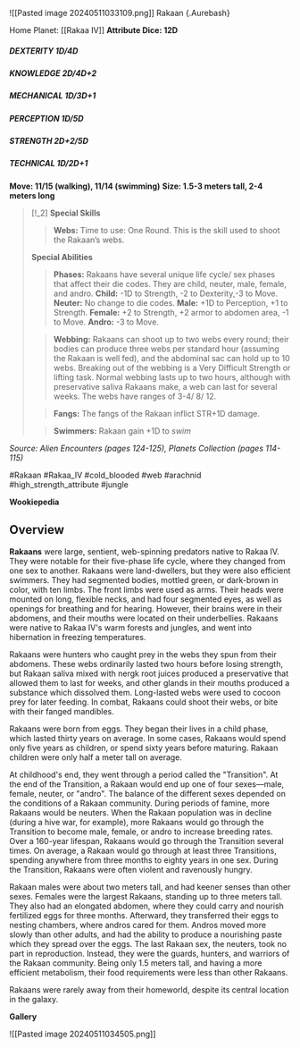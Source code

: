 ![[Pasted image 20240511033109.png]]
Rakaan {.Aurebash}

Home Planet: [[Rakaa IV]]
**Attribute Dice: 12D**
##### DEXTERITY 1D/4D
##### KNOWLEDGE 2D/4D+2
##### MECHANICAL 1D/3D+1
##### PERCEPTION 1D/5D
##### STRENGTH 2D+2/5D
##### TECHNICAL 1D/2D+1
**Move: 11/15 (walking), 11/14 (swimming)**
**Size: 1.5-3 meters tall, 2-4 meters long**

> [!_2] 
> **Special Skills**
> > **Webs:** Time to use: One Round. This is the skill used to shoot the Rakaan’s webs.
> 
> **Special Abilities**
> > **Phases:** Rakaans have several unique life cycle/ sex phases
> > that affect their die codes. They are child, neuter, male,
> > female, and andro.
> > 	**Child:** -1D to Strength, -2 to Dexterity,-3 to Move.
> > 	**Neuter:** No change to die codes.
> > 	**Male:** +1D to Perception, +1 to Strength.
> > 	**Female:** +2 to Strength, +2 armor to abdomen area, -1 to Move.
> > 	**Andro:** -3 to Move.
> 
> > **Webbing:** Rakaans can shoot up to two webs every round; their bodies can produce three webs per standard hour (assuming the Rakaan is well fed), and the abdominal sac can hold up to 10 webs. Breaking out of the webbing is a Very Difficult Strength or lifting task. Normal webbing lasts up to two hours, although with preservative saliva Rakaans make, a web can last for several weeks. The webs have ranges of 3-4/ 8/ 12.
> 
> > **Fangs:** The fangs of the Rakaan inflict STR+1D damage.
> 
> > **Swimmers:** Rakaan gain +1D to *swim*



*Source: Alien Encounters (pages 124-125), Planets Collection (pages 114-115)*

#Rakaan #Rakaa_IV #cold_blooded #web #arachnid 
#high_strength_attribute 
#jungle 

**Wookiepedia**

## Overview

**Rakaans** were large, sentient, web-spinning predators native to Rakaa IV. They were notable for their five-phase life cycle, where they changed from one sex to another. Rakaans were land-dwellers, but they were also efficient swimmers. They had segmented bodies, mottled green, or dark-brown in color, with ten limbs. The front limbs were used as arms. Their heads were mounted on long, flexible necks, and had four segmented eyes, as well as openings for breathing and for hearing. However, their brains were in their abdomens, and their mouths were located on their underbellies. Rakaans were native to Rakaa IV's warm forests and jungles, and went into hibernation in freezing temperatures.

Rakaans were hunters who caught prey in the webs they spun from their abdomens. These webs ordinarily lasted two hours before losing strength, but Rakaan saliva mixed with nergk root juices produced a preservative that allowed them to last for weeks, and other glands in their mouths produced a substance which dissolved them. Long-lasted webs were used to cocoon prey for later feeding. In combat, Rakaans could shoot their webs, or bite with their fanged mandibles.

Rakaans were born from eggs. They began their lives in a child phase, which lasted thirty years on average. In some cases, Rakaans would spend only five years as children, or spend sixty years before maturing. Rakaan children were only half a meter tall on average.

At childhood's end, they went through a period called the "Transition". At the end of the Transition, a Rakaan would end up one of four sexes—male, female, neuter, or "andro". The balance of the different sexes depended on the conditions of a Rakaan community. During periods of famine, more Rakaans would be neuters. When the Rakaan population was in decline (during a hive war, for example), more Rakaans would go through the Transition to become male, female, or andro to increase breeding rates. Over a 160-year lifespan, Rakaans would go through the Transition several times. On average, a Rakaan would go through at least three Transitions, spending anywhere from three months to eighty years in one sex. During the Transition, Rakaans were often violent and ravenously hungry.

Rakaan males were about two meters tall, and had keener senses than other sexes. Females were the largest Rakaans, standing up to three meters tall. They also had an elongated abdomen, where they could carry and nourish fertilized eggs for three months. Afterward, they transferred their eggs to nesting chambers, where andros cared for them. Andros moved more slowly than other adults, and had the ability to produce a nourishing paste which they spread over the eggs. The last Rakaan sex, the neuters, took no part in reproduction. Instead, they were the guards, hunters, and warriors of the Rakaan community. Being only 1.5 meters tall, and having a more efficient metabolism, their food requirements were less than other Rakaans.

Rakaans were rarely away from their homeworld, despite its central location in the galaxy.



**Gallery**

![[Pasted image 20240511034505.png]]